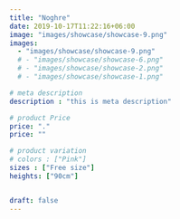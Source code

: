 ```yaml
---
title: "Noghre"
date: 2019-10-17T11:22:16+06:00
image: "images/showcase/showcase-9.png"
images: 
  - "images/showcase/showcase-9.png"
  # - "images/showcase/showcase-6.png"
  # - "images/showcase/showcase-2.png"
  # - "images/showcase/showcase-1.png"

# meta description
description : "this is meta description"

# product Price
price: "."
price: ""

# product variation
# colors : ["Pink"]
sizes : ["Free size"]
heights: ["90cm"]


draft: false
---
```


<!-- Apple Watch is a line of smartwatches produced by Apple Inc. It incorporates fitness tracking and health-oriented capabilities with integration with iOS and other Apple products and services. -->
